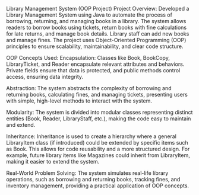 Library Management System (OOP Project)
Project Overview:
Developed a Library Management System using Java to automate the process of borrowing, returning, and managing books in a library. The system allows readers to borrow books using tickets, 
return books with fine calculations for late returns, and manage book details. Library staff can add new books and manage fines. The project uses Object-Oriented Programming (OOP) principles 
to ensure scalability, maintainability, and clear code structure.

OOP Concepts Used:
Encapsulation:
Classes like Book, BookCopy, LibraryTicket, and Reader encapsulate relevant attributes and behaviors. Private fields ensure that data is protected, and public methods control access, ensuring data integrity.

Abstraction:
The system abstracts the complexity of borrowing and returning books, calculating fines, and managing tickets, presenting users with simple, high-level methods to interact with the system.

Modularity:
The system is divided into modular classes representing distinct entities (Book, Reader, LibraryStaff, etc.), making the code easy to maintain and extend.

Inheritance:
Inheritance is used to create a hierarchy where a general LibraryItem class (if introduced) could be extended by specific items such as Book. This allows for code reusability and a more structured design. 
For example, future library items like Magazines could inherit from LibraryItem, making it easier to extend the system.

Real-World Problem Solving:
The system simulates real-life library operations, such as borrowing and returning books, tracking fines, and inventory management, providing a practical application of OOP concepts.
